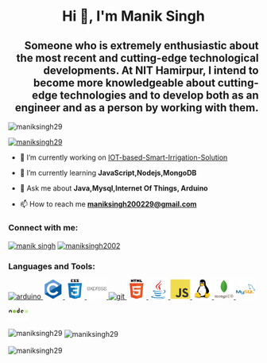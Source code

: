 <h1 align="center">Hi 👋, I'm Manik Singh</h1>
<h2 align="Right">Someone who is extremely enthusiastic about the most recent and cutting-edge technological developments. At NIT Hamirpur, I intend to become more knowledgeable about cutting-edge technologies and to develop both as an engineer and as a person by working with them.</h2>

<p align="left"> <img src="https://komarev.com/ghpvc/?username=maniksingh29&label=Profile%20views&color=0e75b6&style=flat" alt="maniksingh29" /> </p>

<p align="left"> <a href="https://github.com/ryo-ma/github-profile-trophy"><img src="https://github-profile-trophy.vercel.app/?username=maniksingh29" alt="maniksingh29" /></a> </p>

- 🔭 I’m currently working on [IOT-based-Smart-Irrigation-Solution](https://github.com/ManikSingh29/IOT-based-Smart-Irrigation-Solution.git)

- 🌱 I’m currently learning **JavaScript,Nodejs,MongoDB**

- 💬 Ask me about **Java,Mysql,Internet Of Things, Arduino**

- 📫 How to reach me **maniksingh200229@gmail.com**

<h3 align="left">Connect with me:</h3>
<p align="left">
<a href="https://linkedin.com/in/manik singh" target="blank"><img align="center" src="https://raw.githubusercontent.com/rahuldkjain/github-profile-readme-generator/master/src/images/icons/Social/linked-in-alt.svg" alt="manik singh" height="30" width="40" /></a>
<a href="https://instagram.com/maniksingh2002" target="blank"><img align="center" src="https://raw.githubusercontent.com/rahuldkjain/github-profile-readme-generator/master/src/images/icons/Social/instagram.svg" alt="maniksingh2002" height="30" width="40" /></a>
</p>

<h3 align="left">Languages and Tools:</h3>
<p align="left"> <a href="https://www.arduino.cc/" target="_blank" rel="noreferrer"> <img src="https://cdn.worldvectorlogo.com/logos/arduino-1.svg" alt="arduino" width="40" height="40"/> </a> <a href="https://www.cprogramming.com/" target="_blank" rel="noreferrer"> <img src="https://raw.githubusercontent.com/devicons/devicon/master/icons/c/c-original.svg" alt="c" width="40" height="40"/> </a> <a href="https://www.w3schools.com/css/" target="_blank" rel="noreferrer"> <img src="https://raw.githubusercontent.com/devicons/devicon/master/icons/css3/css3-original-wordmark.svg" alt="css3" width="40" height="40"/> </a> <a href="https://expressjs.com" target="_blank" rel="noreferrer"> <img src="https://raw.githubusercontent.com/devicons/devicon/master/icons/express/express-original-wordmark.svg" alt="express" width="40" height="40"/> </a> <a href="https://git-scm.com/" target="_blank" rel="noreferrer"> <img src="https://www.vectorlogo.zone/logos/git-scm/git-scm-icon.svg" alt="git" width="40" height="40"/> </a> <a href="https://www.w3.org/html/" target="_blank" rel="noreferrer"> <img src="https://raw.githubusercontent.com/devicons/devicon/master/icons/html5/html5-original-wordmark.svg" alt="html5" width="40" height="40"/> </a> <a href="https://www.java.com" target="_blank" rel="noreferrer"> <img src="https://raw.githubusercontent.com/devicons/devicon/master/icons/java/java-original.svg" alt="java" width="40" height="40"/> </a> <a href="https://developer.mozilla.org/en-US/docs/Web/JavaScript" target="_blank" rel="noreferrer"> <img src="https://raw.githubusercontent.com/devicons/devicon/master/icons/javascript/javascript-original.svg" alt="javascript" width="40" height="40"/> </a> <a href="https://www.linux.org/" target="_blank" rel="noreferrer"> <img src="https://raw.githubusercontent.com/devicons/devicon/master/icons/linux/linux-original.svg" alt="linux" width="40" height="40"/> </a> <a href="https://www.mongodb.com/" target="_blank" rel="noreferrer"> <img src="https://raw.githubusercontent.com/devicons/devicon/master/icons/mongodb/mongodb-original-wordmark.svg" alt="mongodb" width="40" height="40"/> </a> <a href="https://www.mysql.com/" target="_blank" rel="noreferrer"> <img src="https://raw.githubusercontent.com/devicons/devicon/master/icons/mysql/mysql-original-wordmark.svg" alt="mysql" width="40" height="40"/> </a> <a href="https://nodejs.org" target="_blank" rel="noreferrer"> <img src="https://raw.githubusercontent.com/devicons/devicon/master/icons/nodejs/nodejs-original-wordmark.svg" alt="nodejs" width="40" height="40"/> </a> </p>

<p><img align="left" src="https://github-readme-stats.vercel.app/api/top-langs?username=maniksingh29&show_icons=true&locale=en&layout=compact" alt="maniksingh29" /></p>

<p>&nbsp;<img align="center" src="https://github-readme-stats.vercel.app/api?username=maniksingh29&show_icons=true&locale=en" alt="maniksingh29" /></p>

<p><img align="center" src="https://github-readme-streak-stats.herokuapp.com/?user=maniksingh29&" alt="maniksingh29" /></p>
